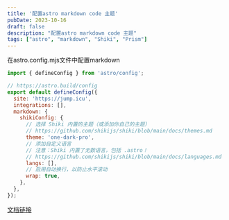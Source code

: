 ```yaml
---
title: '配置astro markdown code 主题'
pubDate: 2023-10-16
draft: false
description: "配置astro markdown code 主题"
tags: ["astro", "markdown", "Shiki", "Prism"]
---
```


在astro.config.mjs文件中配置markdown

```js
import { defineConfig } from 'astro/config';

// https://astro.build/config
export default defineConfig({
  site: 'https://jump.icu',
  integrations: [],
  markdown: {
    shikiConfig: {
      // 选择 Shiki 内置的主题（或添加你自己的主题）
      // https://github.com/shikijs/shiki/blob/main/docs/themes.md
      theme: 'one-dark-pro',
      // 添加自定义语言
      // 注意：Shiki 内置了无数语言，包括 .astro！
      // https://github.com/shikijs/shiki/blob/main/docs/languages.md
      langs: [],
      // 启用自动换行，以防止水平滚动
      wrap: true,
    },
  },
});
```

[文档链接](https://docs.astro.build/zh-cn/guides/markdown-content/#%E8%AF%AD%E6%B3%95%E9%AB%98%E4%BA%AE)